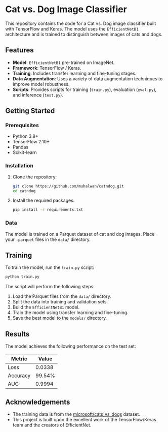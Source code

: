 # Cat vs. Dog Image Classifier

This repository contains the code for a Cat vs. Dog image classifier built with TensorFlow and Keras. The model uses the `EfficientNetB1` architecture and is trained to distinguish between images of cats and dogs.

## Features

- **Model**: `EfficientNetB1` pre-trained on ImageNet.
- **Framework**: TensorFlow / Keras.
- **Training**: Includes transfer learning and fine-tuning stages.
- **Data Augmentation**: Uses a variety of data augmentation techniques to improve model robustness.
- **Scripts**: Provides scripts for training (`train.py`), evaluation (`eval.py`), and inference (`test.py`).

## Getting Started

### Prerequisites

- Python 3.8+
- TensorFlow 2.10+
- Pandas
- Scikit-learn

### Installation

1.  Clone the repository:
    ```bash
    git clone https://github.com/muhalwan/catndog.git
    cd catndog
    ```
2.  Install the required packages:
    ```bash
    pip install -r requirements.txt
    ```

### Data

The model is trained on a Parquet dataset of cat and dog images. Place your `.parquet` files in the `data/` directory.

## Training

To train the model, run the `train.py` script:

```bash
python train.py
```

The script will perform the following steps:
1.  Load the Parquet files from the `data/` directory.
2.  Split the data into training and validation sets.
3.  Build the `EfficientNetB1` model.
4.  Train the model using transfer learning and fine-tuning.
5.  Save the best model to the `models/` directory.

## Results

The model achieves the following performance on the test set:

| Metric   | Value  |
|----------|--------|
| Loss     | 0.0338 |
| Accuracy | 99.54% |
| AUC      | 0.9994 |

## Acknowledgements

- The training data is from the [microsoft/cats_vs_dogs](https://huggingface.co/datasets/microsoft/cats_vs_dogs) dataset.
- This project is built upon the excellent work of the TensorFlow/Keras team and the creators of EfficientNet.
